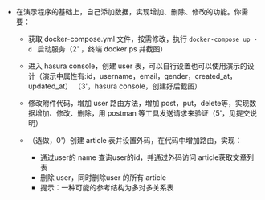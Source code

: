 - 在演示程序的基础上，自己添加数据，实现增加、删除、修改的功能。你需要：

  - 获取 docker-compose.yml 文件，按需修改，执行 `docker-compose up -d ` 启动服务（2' ，终端 docker ps 并截图）

  - 进入 hasura console，创建 user 表，可以自行设置也可以使用演示的设计（演示中属性有:id，username，email，gender，created_at，updated_at） （3'，hasura console，创建好后截图）

  - 修改附件代码，增加 user 路由方法，增加 post，put，delete等，实现数据增加、修改、删除，用 postman 等工具发送请求来验证（5'，见提交说明）

  - （选做，0'）创建 article 表并设置外码，在代码中增加路由，实现：

    - 通过user的 name 查询user的id，并通过外码访问 article获取文章列表
    - 删除 user，同时删除user 的所有 article
    - 提示：一种可能的参考结构为多对多关系表